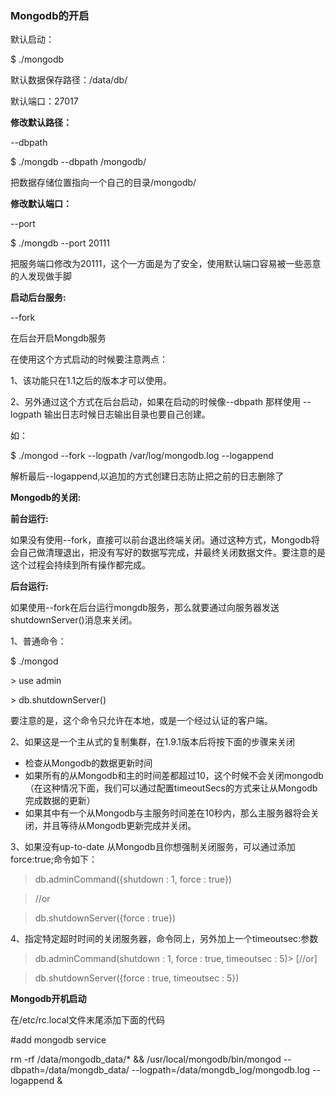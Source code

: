 ### Mongodb的开启

默认启动：

$ ./mongodb

默认数据保存路径：/data/db/

默认端口：27017

**修改默认路径：**

--dbpath

$ ./mongdb --dbpath /mongodb/

把数据存储位置指向一个自己的目录/mongodb/

**修改默认端口：**

--port

$ ./mongdb --port 20111

把服务端口修改为20111，这个一方面是为了安全，使用默认端口容易被一些恶意的人发现做手脚

**启动后台服务:**

--fork

在后台开启Mongdb服务

在使用这个方式启动的时候要注意两点：

1、该功能只在1.1之后的版本才可以使用。

2、另外通过这个方式在后台启动，如果在启动的时候像--dbpath 那样使用 --logpath 输出日志时候日志输出目录也要自己创建。

如：

$ ./mongod --fork --logpath /var/log/mongodb.log --logappend

解析最后--logappend,以追加的方式创建日志防止把之前的日志删除了

**Mongodb的关闭:**

**前台运行:**

如果没有使用--fork，直接可以前台退出终端关闭。通过这种方式，Mongodb将会自己做清理退出，把没有写好的数据写完成，并最终关闭数据文件。要注意的是这个过程会持续到所有操作都完成。

**后台运行:**

如果使用--fork在后台运行mongdb服务，那么就要通过向服务器发送shutdownServer()消息来关闭。

1、普通命令：

$ ./mongod

\> use admin

\> db.shutdownServer()

要注意的是，这个命令只允许在本地，或是一个经过认证的客户端。

2、如果这是一个主从式的复制集群，在1.9.1版本后将按下面的步骤来关闭

- 检查从Mongodb的数据更新时间
- 如果所有的从Mongodb和主的时间差都超过10，这个时候不会关闭mongodb（在这种情况下面，我们可以通过配置timeoutSecs的方式来让从Mongodb完成数据的更新）
- 如果其中有一个从Mongodb与主服务时间差在10秒内，那么主服务器将会关闭，并且等待从Mongodb更新完成并关闭。

3、如果没有up-to-date 从Mongodb且你想强制关闭服务，可以通过添加force:true;命令如下：

> db.adminCommand({shutdown : 1, force : true})

> //or

> db.shutdownServer({force : true})

4、指定特定超时时间的关闭服务器，命令同上，另外加上一个timeoutsec:参数

> db.adminCommand(shutdown : 1, force : true, timeoutsec : 5)\> [//or]

> db.shutdownServer({force : true, timeoutsec : 5})

**Mongodb开机启动**

在/etc/rc.local文件末尾添加下面的代码

\#add mongodb service

rm -rf /data/mongodb_data/* && /usr/local/mongodb/bin/mongod --dbpath=/data/mongdb_data/ --logpath=/data/mongdb_log/mongodb.log --logappend &